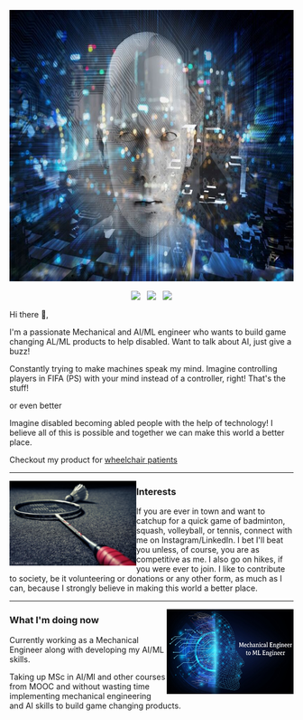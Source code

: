 

<p align="center">
  <img width="720" height="480" src="https://github.com/GadagiAmogh/GadagiAmogh/blob/main/Icons/AI_head.jpeg">
</p>

<p align='center'>
<a href="https://twitter.com/AmoghGadagi"><img height="30" src="https://github.com/WaylonWalker/WaylonWalker/blob/main/icon/twitter.png?raw=true"></a>&nbsp;&nbsp;
<a href="https://www.instagram.com/amoghgadagi/"><img height="30" src="https://github.com/WaylonWalker/WaylonWalker/blob/main/icon/instagram.jpg?raw=true"></a>&nbsp;&nbsp;
<a href="https://www.linkedin.com/in/amoghgadagi/"><img height="30" src="https://github.com/WaylonWalker/WaylonWalker/blob/main/icon/linkedin.png?raw=true"></a>
</p>

Hi there 👋,

I'm a passionate Mechanical and AI/ML engineer who wants to build game changing AL/ML products to help disabled. Want to talk about AI, just give a buzz!

Constantly trying to make machines speak my mind. Imagine controlling players in FIFA (PS) with your mind instead of a controller, right! That's the stuff!</p>
or even better </p>
Imagine disabled becoming abled people with the help of technology! I believe all of this is possible and together we can make this world a better place.</p>

Checkout my product for [wheelchair patients](https://www.youtube.com/watch?v=xF3w5y2kqtY)

---
 
 <p>
  <img width="225" height="150" align='left' src="https://github.com/GadagiAmogh/GadagiAmogh/blob/main/Icons/1429488.jpg">
</p>
 
### Interests

If you are ever in town and want to catchup for a quick game of badminton, squash, volleyball, or tennis, connect with me on Instagram/LinkedIn. I bet I'll beat you unless, of course, you are as competitive as me. I also go on hikes, if you were ever to join.  I like to contribute to society, be it volunteering or donations or any other form, as much as I can, because I strongly believe in making this world a better place.


 ---


 <p>
  <img width="225" height="150" align='right' src="https://github.com/GadagiAmogh/GadagiAmogh/blob/main/Icons/ME_TO_AI_ML.jpeg">
</p>

### What I'm doing now 

Currently working as a Mechanical Engineer along with developing my AI/ML skills.</p>
Taking up MSc in AI/Ml and other courses from MOOC and without wasting time implementing mechanical engineering and AI skills to build game changing products.
